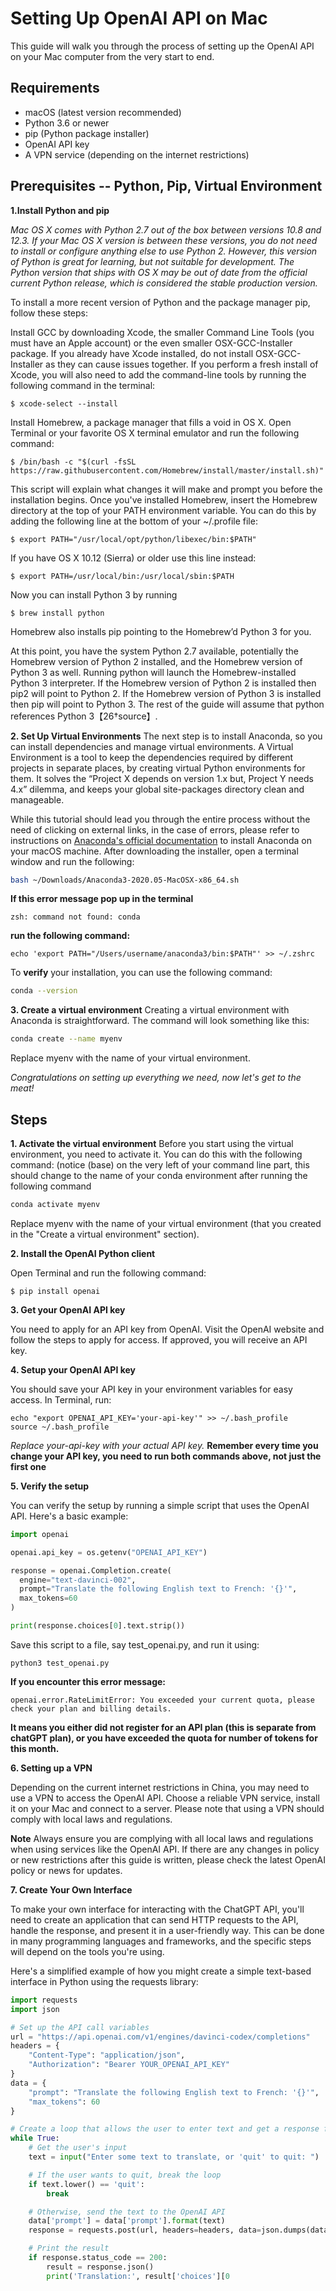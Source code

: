 # Setting Up OpenAI API on Mac

  This guide will walk you through the process of setting up the OpenAI API on your Mac computer from the very start to end.

## Requirements

- macOS (latest version recommended)
- Python 3.6 or newer
- pip (Python package installer)
- OpenAI API key
- A VPN service (depending on the internet restrictions)

## Prerequisites -- Python, Pip, Virtual Environment

  **1.Install Python and pip**
   
   _Mac OS X comes with Python 2.7 out of the box between versions 10.8 and 12.3. If your Mac OS X version is between these versions, you do not need to install or configure anything else to use Python 2. However, this version of Python is great for learning, but not suitable for development. The Python version that ships with OS X may be out of date from the official current Python release, which is considered the stable production version._

   To install a more recent version of Python and the package manager pip, follow these steps:

   Install GCC by downloading Xcode, the smaller Command Line Tools (you must have an Apple account) or the even smaller OSX-GCC-Installer package. If you already have Xcode installed, do not install OSX-GCC-Installer as they can cause issues together. If you perform a fresh install of Xcode, you will also need to add the command-line tools by running the following command in the terminal:
   
   ```shell
   $ xcode-select --install
   ```
   

   Install Homebrew, a package manager that fills a void in OS X. 
   Open Terminal or your favorite OS X terminal emulator and run the following command:
   ```shell
   $ /bin/bash -c "$(curl -fsSL https://raw.githubusercontent.com/Homebrew/install/master/install.sh)"
   ```

   This script will explain what changes it will make and prompt you before the installation begins. Once you've installed Homebrew, insert the Homebrew directory at the top of your PATH environment variable. You can do this by adding the following line at the bottom of your ~/.profile file:
   ```shell
   $ export PATH="/usr/local/opt/python/libexec/bin:$PATH"
   ```
   If you have OS X 10.12 (Sierra) or older use this line instead:

   ```shell
   $ export PATH=/usr/local/bin:/usr/local/sbin:$PATH
   ```

   Now you can install Python 3 by running

   ```shell
   $ brew install python
   ```

  Homebrew also installs pip pointing to the Homebrew’d Python 3 for you.

  At this point, you have the system Python 2.7 available, potentially the Homebrew version of Python 2 installed, and the Homebrew version of Python 3 as well. Running python will launch the Homebrew-installed Python 3 interpreter. If the Homebrew version of Python 2 is installed then pip2 will point to Python 2. If the Homebrew version of Python 3 is installed then pip will point to Python 3. The rest of the guide will assume that python references Python 3【26†source】.

  **2. Set Up Virtual Environments**
  The next step is to install Anaconda, so you can install dependencies and manage virtual environments. A Virtual Environment is a tool to keep the dependencies required by different projects in separate places, by creating virtual Python environments for them. It solves the “Project X depends on version 1.x but, Project Y needs 4.x” dilemma, and keeps your global site-packages directory clean and manageable.

  While this tutorial should lead you through the entire process without the need of clicking on external links, in the case of errors, please refer to instructions on [Anaconda's official documentation](https://docs.anaconda.com/anaconda/install/mac-os/#macos-graphical-install) to install Anaconda on your macOS machine. After downloading the installer, open a terminal window and run the following:

 ```bash
 bash ~/Downloads/Anaconda3-2020.05-MacOSX-x86_64.sh
 ```
  **If this error message pop up in the terminal**
  ```shell
  zsh: command not found: conda
  ```
  **run the following command:**
  ```shell
  echo 'export PATH="/Users/username/anaconda3/bin:$PATH"' >> ~/.zshrc
  ```

 To **verify** your installation, you can use the following command:

 ```bash
 conda --version
 ```

  **3. Create a virtual environment**
  Creating a virtual environment with Anaconda is straightforward. The command will look something like this:

   ```bash
   conda create --name myenv
   ```

  Replace myenv with the name of your virtual environment.

_Congratulations on setting up everything we need, now let's get to the meat!_

 ## Steps

  **1. Activate the virtual environment**
  Before you start using the virtual environment, you need to activate it. You can do this with the following command:
  (notice (base) on the very left of your command line part, this should change to the name of your conda environment after running the following command 
  ```bash
  conda activate myenv
  ```
  Replace myenv with the name of your virtual environment (that you created in the "Create a virtual environment" section).
  
  
  **2. Install the OpenAI Python client**

   Open Terminal and run the following command:

   ```shell
   $ pip install openai
   ```

  **3. Get your OpenAI API key**

   You need to apply for an API key from OpenAI. Visit the OpenAI website and follow the steps to apply for access. If approved, you will receive an API key.

  **4. Setup your OpenAI API key**

   You should save your API key in your environment variables for easy access. In Terminal, run:

   ```shell
   echo "export OPENAI_API_KEY='your-api-key'" >> ~/.bash_profile
   source ~/.bash_profile
   ```

   _Replace your-api-key with your actual API key._
   **Remember every time you change your API key, you need to run both commands above, not just the first one**

  **5. Verify the setup**

   You can verify the setup by running a simple script that uses the OpenAI API. Here's a basic example:

   ```python
   import openai
   
   openai.api_key = os.getenv("OPENAI_API_KEY")
   
   response = openai.Completion.create(
     engine="text-davinci-002",
     prompt="Translate the following English text to French: '{}'",
     max_tokens=60
   )
   
   print(response.choices[0].text.strip())
   
   ```

   Save this script to a file, say test_openai.py, and run it using:

   ```shell
   python3 test_openai.py
   ```
  **If you encounter this error message:**
  ```shell
  openai.error.RateLimitError: You exceeded your current quota, please check your plan and billing details.
  ```
  **It means you either did not register for an API plan (this is separate from chatGPT plan), or you have exceeded the quota for number of tokens for this month.**

  **6. Setting up a VPN**

   Depending on the current internet restrictions in China, you may need to use a VPN to access the OpenAI API. Choose a reliable VPN service, install it on your Mac and connect to a server. Please note that using a VPN should comply with local laws and regulations.

   **Note**
   Always ensure you are complying with all local laws and regulations when using services like the OpenAI API. If there are any changes in policy or new restrictions after this guide is written, please check the latest OpenAI policy or news for updates.

  **7. Create Your Own Interface**
  
   To make your own interface for interacting with the ChatGPT API, you'll need to create an application that can send HTTP requests to the API, handle the response, and present it in a user-friendly way. This can be done in many programming languages and frameworks, and the specific steps will depend on the tools you're using.

Here's a simplified example of how you might create a simple text-based interface in Python using the requests library:
```python
import requests
import json

# Set up the API call variables
url = "https://api.openai.com/v1/engines/davinci-codex/completions"
headers = {
    "Content-Type": "application/json",
    "Authorization": "Bearer YOUR_OPENAI_API_KEY"
}
data = {
    "prompt": "Translate the following English text to French: '{}'",
    "max_tokens": 60
}

# Create a loop that allows the user to enter text and get a response from the API
while True:
    # Get the user's input
    text = input("Enter some text to translate, or 'quit' to quit: ")

    # If the user wants to quit, break the loop
    if text.lower() == 'quit':
        break

    # Otherwise, send the text to the OpenAI API
    data['prompt'] = data['prompt'].format(text)
    response = requests.post(url, headers=headers, data=json.dumps(data))

    # Print the result
    if response.status_code == 200:
        result = response.json()
        print('Translation:', result['choices'][0

```


